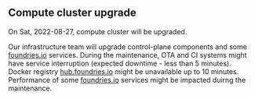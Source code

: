 ## Compute cluster upgrade

On Sat, 2022-08-27, compute cluster will be upgraded.

Our infrastructure team will upgrade control-plane components and some [foundries.io](https://foundries.io) services.
During the maintenance, OTA and CI systems might have service interruption (expected downtime - less than 5 minutes). Docker registry [hub.foundries.io](https://hub.foundries.io) might be unavailable up to 10 minutes.
Performance of some [foundries.io](https://foundries.io) services might be impacted duirng the maintenance.
